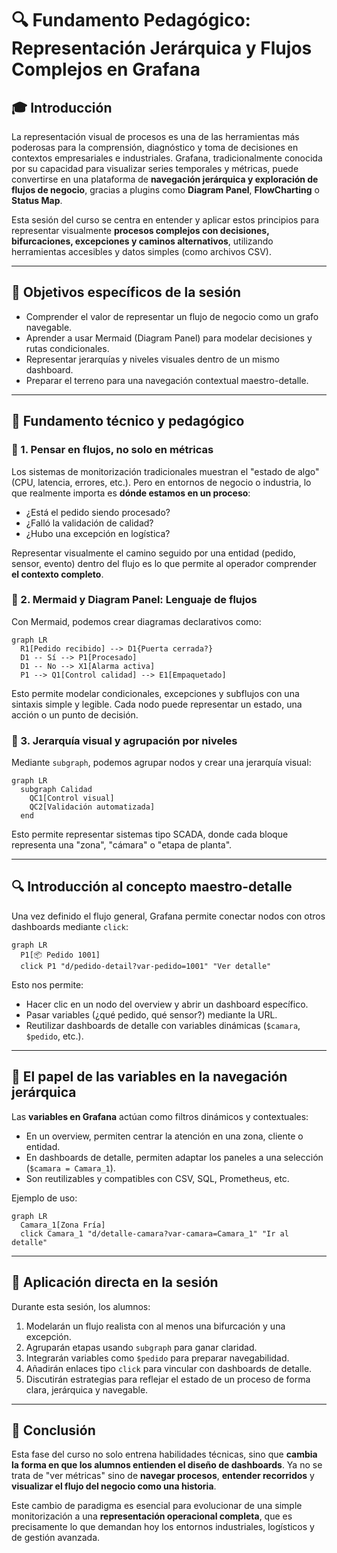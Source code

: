 # 🔍 Fundamento Pedagógico: Representación Jerárquica y Flujos Complejos en Grafana

## 🎓 Introducción

La representación visual de procesos es una de las herramientas más poderosas para la comprensión, diagnóstico y toma de decisiones en contextos empresariales e industriales. Grafana, tradicionalmente conocida por su capacidad para visualizar series temporales y métricas, puede convertirse en una plataforma de **navegación jerárquica y exploración de flujos de negocio**, gracias a plugins como **Diagram Panel**, **FlowCharting** o **Status Map**.

Esta sesión del curso se centra en entender y aplicar estos principios para representar visualmente **procesos complejos con decisiones, bifurcaciones, excepciones y caminos alternativos**, utilizando herramientas accesibles y datos simples (como archivos CSV).

---

## 🌟 Objetivos específicos de la sesión

* Comprender el valor de representar un flujo de negocio como un grafo navegable.
* Aprender a usar Mermaid (Diagram Panel) para modelar decisiones y rutas condicionales.
* Representar jerarquías y niveles visuales dentro de un mismo dashboard.
* Preparar el terreno para una navegación contextual maestro-detalle.

---

## 🧠 Fundamento técnico y pedagógico

### 🔹 1. Pensar en flujos, no solo en métricas

Los sistemas de monitorización tradicionales muestran el "estado de algo" (CPU, latencia, errores, etc.). Pero en entornos de negocio o industria, lo que realmente importa es **dónde estamos en un proceso**:

* ¿Está el pedido siendo procesado?
* ¿Falló la validación de calidad?
* ¿Hubo una excepción en logística?

Representar visualmente el camino seguido por una entidad (pedido, sensor, evento) dentro del flujo es lo que permite al operador comprender **el contexto completo**.

### 🔹 2. Mermaid y Diagram Panel: Lenguaje de flujos

Con Mermaid, podemos crear diagramas declarativos como:

```mermaid
graph LR
  R1[Pedido recibido] --> D1{Puerta cerrada?}
  D1 -- Sí --> P1[Procesado]
  D1 -- No --> X1[Alarma activa]
  P1 --> Q1[Control calidad] --> E1[Empaquetado]
```

Esto permite modelar condicionales, excepciones y subflujos con una sintaxis simple y legible. Cada nodo puede representar un estado, una acción o un punto de decisión.

### 🔹 3. Jerarquía visual y agrupación por niveles

Mediante `subgraph`, podemos agrupar nodos y crear una jerarquía visual:

```mermaid
graph LR
  subgraph Calidad
    QC1[Control visual]
    QC2[Validación automatizada]
  end

```

Esto permite representar sistemas tipo SCADA, donde cada bloque representa una "zona", "cámara" o "etapa de planta".

---

## 🔍 Introducción al concepto maestro-detalle

Una vez definido el flujo general, Grafana permite conectar nodos con otros dashboards mediante `click`:

```mermaid
graph LR
  P1[📦 Pedido 1001]
  click P1 "d/pedido-detail?var-pedido=1001" "Ver detalle"
```

Esto nos permite:

* Hacer clic en un nodo del overview y abrir un dashboard específico.
* Pasar variables (¿qué pedido, qué sensor?) mediante la URL.
* Reutilizar dashboards de detalle con variables dinámicas (`$camara`, `$pedido`, etc.).

---

## 🔢 El papel de las variables en la navegación jerárquica

Las **variables en Grafana** actúan como filtros dinámicos y contextuales:

* En un overview, permiten centrar la atención en una zona, cliente o entidad.
* En dashboards de detalle, permiten adaptar los paneles a una selección (`$camara = Camara_1`).
* Son reutilizables y compatibles con CSV, SQL, Prometheus, etc.

Ejemplo de uso:

```mermaid
graph LR
  Camara_1[Zona Fría]
  click Camara_1 "d/detalle-camara?var-camara=Camara_1" "Ir al detalle"
```

---

## 🫲 Aplicación directa en la sesión

Durante esta sesión, los alumnos:

1. Modelarán un flujo realista con al menos una bifurcación y una excepción.
2. Agruparán etapas usando `subgraph` para ganar claridad.
3. Integrarán variables como `$pedido` para preparar navegabilidad.
4. Añadirán enlaces tipo `click` para vincular con dashboards de detalle.
5. Discutirán estrategias para reflejar el estado de un proceso de forma clara, jerárquica y navegable.

---

## 📍 Conclusión

Esta fase del curso no solo entrena habilidades técnicas, sino que **cambia la forma en que los alumnos entienden el diseño de dashboards**. Ya no se trata de "ver métricas" sino de **navegar procesos**, **entender recorridos** y **visualizar el flujo del negocio como una historia**.

Este cambio de paradigma es esencial para evolucionar de una simple monitorización a una **representación operacional completa**, que es precisamente lo que demandan hoy los entornos industriales, logísticos y de gestión avanzada.
